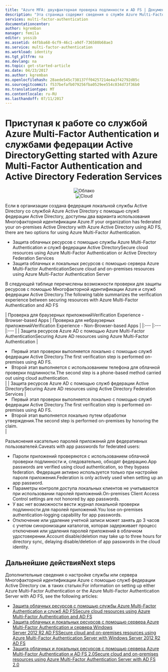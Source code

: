 ```yaml
---
title: "Azure MFA: двухфакторная проверка подлинности и AD FS | Документация Майкрософт"
description: "Эта страница содержит сведения о службе Azure Multi-Factor Authentication, описывающие начало работы с Azure MFA и AD FS."
services: multi-factor-authentication
documentationcenter: 
author: kgremban
manager: femila
editor: yossib
ms.assetid: 44fbba68-6cf9-46c1-a9df-736580b68ae3
ms.service: multi-factor-authentication
ms.workload: identity
ms.tgt_pltfrm: na
ms.devlang: na
ms.topic: get-started-article
ms.date: 04/23/2017
ms.author: kgremban
ms.openlocfilehash: 28aede545c738137ff04257214e4a3f42792d85c
ms.sourcegitcommit: f537befafb079256fba0529ee554c034d73f36b0
ms.translationtype: MT
ms.contentlocale: ru-RU
ms.lasthandoff: 07/11/2017
---
```

# <a name="getting-started-with-azure-multi-factor-authentication-and-active-directory-federation-services"></a><span data-ttu-id="7a44a-103">Приступая к работе со службой Azure Multi-Factor Authentication и службами федерации Active Directory</span><span class="sxs-lookup"><span data-stu-id="7a44a-103">Getting started with Azure Multi-Factor Authentication and Active Directory Federation Services</span></span>
<span data-ttu-id="7a44a-104"><center>![Облако](./media/multi-factor-authentication-get-started-adfs/adfs.png)</center></span><span class="sxs-lookup"><span data-stu-id="7a44a-104"><center>![Cloud](./media/multi-factor-authentication-get-started-adfs/adfs.png)</center></span></span>

<span data-ttu-id="7a44a-105">Если в организации создана федерация локальной службы Active Directory со службой Azure Active Directory с помощью служб федерации Active Directory, доступны два варианта использования Многофакторной идентификации Azure.</span><span class="sxs-lookup"><span data-stu-id="7a44a-105">If your organization has federated your on-premises Active Directory with Azure Active Directory using AD FS, there are two options for using Azure Multi-Factor Authentication.</span></span>

* <span data-ttu-id="7a44a-106">Защита облачных ресурсов с помощью службы Azure Multi-Factor Authentication и служб федерации Active Directory</span><span class="sxs-lookup"><span data-stu-id="7a44a-106">Secure cloud resources using Azure Multi-Factor Authentication or Active Directory Federation Services</span></span>
* <span data-ttu-id="7a44a-107">Защита облачных и локальных ресурсов с помощью сервера Azure Multi-Factor Authentication</span><span class="sxs-lookup"><span data-stu-id="7a44a-107">Secure cloud and on-premises resources using Azure Multi-Factor Authentication Server</span></span>

<span data-ttu-id="7a44a-108">В следующей таблице перечислены возможности проверки для защиты ресурсов с помощью Многофакторной идентификации Azure и служб федерации Active Directory.</span><span class="sxs-lookup"><span data-stu-id="7a44a-108">The following table summarizes the verification experience between securing resources with Azure Multi-Factor Authentication and AD FS</span></span>

| <span data-ttu-id="7a44a-109">Проверка для браузерных приложений</span><span class="sxs-lookup"><span data-stu-id="7a44a-109">Verification Experience - Browser-based Apps</span></span> | <span data-ttu-id="7a44a-110">Проверка для небраузерных приложений</span><span class="sxs-lookup"><span data-stu-id="7a44a-110">Verification Experience - Non-Browser-based Apps</span></span> |
|:--- |:--- |:--- |
| <span data-ttu-id="7a44a-111">Защита ресурсов Azure AD с помощью Azure Multi-Factor Authentication</span><span class="sxs-lookup"><span data-stu-id="7a44a-111">Securing Azure AD resources using Azure Multi-Factor Authentication</span></span> |<li><span data-ttu-id="7a44a-112">Первый этап проверки выполняется локально с помощью служб федерации Active Directory.</span><span class="sxs-lookup"><span data-stu-id="7a44a-112">The first verification step is performed on-premises using AD FS.</span></span></li> <li><span data-ttu-id="7a44a-113">Второй этап выполняется с использованием телефона для облачной проверки подлинности.</span><span class="sxs-lookup"><span data-stu-id="7a44a-113">The second step is a phone-based method carried out using cloud authentication.</span></span></li> |
| <span data-ttu-id="7a44a-114">Защита ресурсов Azure AD с помощью служб федерации Active Directory</span><span class="sxs-lookup"><span data-stu-id="7a44a-114">Securing Azure AD resources using Active Directory Federation Services</span></span> |<li><span data-ttu-id="7a44a-115">Первый этап проверки выполняется локально с помощью служб федерации Active Directory.</span><span class="sxs-lookup"><span data-stu-id="7a44a-115">The first verification step is performed on-premises using AD FS.</span></span></li><li><span data-ttu-id="7a44a-116">Второй этап выполняется локально путем обработки утверждения.</span><span class="sxs-lookup"><span data-stu-id="7a44a-116">The second step is performed on-premises by honoring the claim.</span></span></li> |

<span data-ttu-id="7a44a-117">Разъяснения касательно паролей приложений для федеративных пользователей.</span><span class="sxs-lookup"><span data-stu-id="7a44a-117">Caveats with app passwords for federated users:</span></span>

* <span data-ttu-id="7a44a-118">Пароли приложений проверяются с использованием облачной проверки подлинности и, следовательно, обходят федерацию.</span><span class="sxs-lookup"><span data-stu-id="7a44a-118">App passwords are verified using cloud authentication, so they bypass federation.</span></span> <span data-ttu-id="7a44a-119">Федерация активно используется только при настройке пароля приложения.</span><span class="sxs-lookup"><span data-stu-id="7a44a-119">Federation is only actively used when setting up an app password.</span></span>
* <span data-ttu-id="7a44a-120">Параметры контроля доступа локальных клиентов не учитываются при использовании паролей приложений.</span><span class="sxs-lookup"><span data-stu-id="7a44a-120">On-premises Client Access Control settings are not honored by app passwords.</span></span>
* <span data-ttu-id="7a44a-121">У вас нет возможности вести журнал локальной проверки подлинности для паролей приложений.</span><span class="sxs-lookup"><span data-stu-id="7a44a-121">You lose on-premises authentication-logging capability for app passwords.</span></span>
* <span data-ttu-id="7a44a-122">Отключение или удаление учетной записи может занять до 3 часов с учетом синхронизации каталогов, которая задерживает процесс отключения или удаления паролей приложений в облачном удостоверении.</span><span class="sxs-lookup"><span data-stu-id="7a44a-122">Account disable/deletion may take up to three hours for directory sync, delaying disable/deletion of app passwords in the cloud identity.</span></span>

## <a name="next-steps"></a><span data-ttu-id="7a44a-123">Дальнейшие действия</span><span class="sxs-lookup"><span data-stu-id="7a44a-123">Next steps</span></span>
<span data-ttu-id="7a44a-124">Дополнительные сведения о настройке службы или сервера Многофакторной идентификации Azure с помощью служб федерации Active Directory см. в таких статьях:</span><span class="sxs-lookup"><span data-stu-id="7a44a-124">For information on setting up either Azure Multi-Factor Authentication or the Azure Multi-Factor Authentication Server with AD FS, see the following articles:</span></span>

* [<span data-ttu-id="7a44a-125">Защита облачных ресурсов с помощью службы Azure Multi-Factor Authentication и служб AD FS</span><span class="sxs-lookup"><span data-stu-id="7a44a-125">Secure cloud resources using Azure Multi-Factor Authentication and AD FS</span></span>](multi-factor-authentication-get-started-adfs-cloud.md)
* [<span data-ttu-id="7a44a-126">Защита облачных и локальных ресурсов с помощью сервера Azure Multi-Factor Authentication и сервера Windows Server 2012 R2 AD FS</span><span class="sxs-lookup"><span data-stu-id="7a44a-126">Secure cloud and on-premises resources using Azure Multi-Factor Authentication Server with Windows Server 2012 R2 AD FS</span></span>](multi-factor-authentication-get-started-adfs-w2k12.md)
* [<span data-ttu-id="7a44a-127">Защита облачных и локальных ресурсов с помощью сервера Azure Multi-Factor Authentication и AD FS 2.0</span><span class="sxs-lookup"><span data-stu-id="7a44a-127">Secure cloud and on-premises resources using Azure Multi-Factor Authentication Server with AD FS 2.0</span></span>](multi-factor-authentication-get-started-adfs-adfs2.md)
